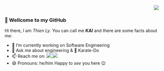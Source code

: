
<h3 align="right">
  <a align="right" href="https://github.com/lyluongthien">
    <img src="https://img.shields.io/github/followers/lyluongthien?color=green&label=KAI%20|%20Thien%20Ly&logo=GitHub&style=for-the-badge"/>
  </a>
</h3> 

### 👋 Wellcome to my GitHub
Hi there, I am _Thien Ly_. You can call me **_KAI_** 
and there are some facts about me:
- 📃 I’m currently working on Software Engineering
- 💬 Ask me about engineering & 🥋 Karate-Do
- 📫 Reach me on:
  <a align="right" href="https://www.linkedin.com/in/lyluongthien">
    <img src="https://img.shields.io/twitter/url?url=https%3A%2F%2Fwww.linkedin.com%2Fin%2Flyluongthien%2F&style=plastic&logo=linkedin&logoColor=%230096FF&label=LinkedIn&labelColor=white&color=green"/>
  </a>
  <a align="right" href="https://x.com/_thienly">
    <img src="https://img.shields.io/twitter/url?url=https%3A%2F%2Fx.com%2F_thienly&style=plastic&logo=twitter&logoColor=%230096FF&label=Twitter%2FX&labelColor=white&color=black"/>
  </a>
- 😄 Pronouns: he/him 
Happy to _see_ you here 😉
<!--
**lyluongthien/lyluongthien** is a ✨ _special_ ✨ repository because its `README.md` (this file) appears on your GitHub profile.

Here are some ideas to get you started:

- 🔭 I’m currently working on ...
- 🌱 I’m currently learning ...
- 👯 I’m looking to collaborate on ...
- 🤔 I’m looking for help with ...
- 💬 Ask me about ...
- 📫 How to reach me: ...
- 😄 Pronouns: ...
- ⚡ Fun fact: ...
--> 
